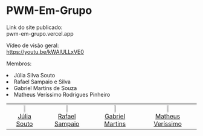 # PWM-Em-Grupo

Link do site publicado:<br>
pwm-em-grupo.vercel.app

Vídeo de visão geral:<br>
https://youtu.be/kWAIULLxVE0

Membros:
<li>Júlia Silva Souto</li>
<li>Rafael Sampaio e Silva</li>
<li>Gabriel Martins de Souza</li>
<li>Matheus Veríssimo Rodrigues Pinheiro</li>

<table>
  <tbody>
    <tr>
      <td align="center"><a href="https://github.com/JuliaSilva05"><img src="https://github.com/JuliaSilva05.png" width="auto" height="8.25%"/><br>Júlia Souto</a></td>
      <td align="center"><a href="https://github.com/rafaelsampa"><img src="https://github.com/rafaelsampa.png" width="auto" height="8.25%"/><br>Rafael Sampaio</a></td>
      <td align="center"><a href="https://github.com/S0f0cl3S"><img src="https://github.com/S0f0cl3S.png" width="auto" height="8.25%"/><br>Gabriel Martins</a></td>
      <td align="center"><a href="https://github.com/nodemi-alt"><img src="https://github.com/nodemi-alt.png" width="auto" height="8.25%"/><br>Matheus Veríssimo</a></td>
    </tr>
  </tbody>
</table>

